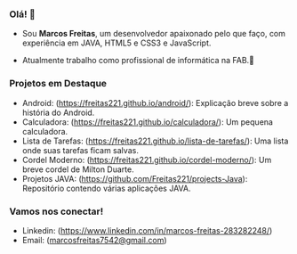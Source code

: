 ### Olá! 👋
- Sou **Marcos Freitas**, um desenvolvedor apaixonado pelo que faço, com experiência em JAVA, HTML5 e CSS3 e JavaScript.

- Atualmente trabalho como profissional de informática na FAB.🌟

### Projetos em Destaque
- Android: (https://freitas221.github.io/android/): Explicação breve sobre a história do Android.
- Calculadora: (https://freitas221.github.io/calculadora/): Um pequena calculadora.
- Lista de Tarefas: (https://freitas221.github.io/lista-de-tarefas/): Uma lista onde suas tarefas ficam salvas.
- Cordel Moderno: (https://freitas221.github.io/cordel-moderno/): Um breve cordel de Milton Duarte.
- Projetos JAVA: (https://github.com/Freitas221/projects-Java): Repositório contendo várias aplicações JAVA.

### Vamos nos conectar!
- Linkedin: (https://www.linkedin.com/in/marcos-freitas-283282248/)
- Email: (marcosfreitas7542@gmail.com)
